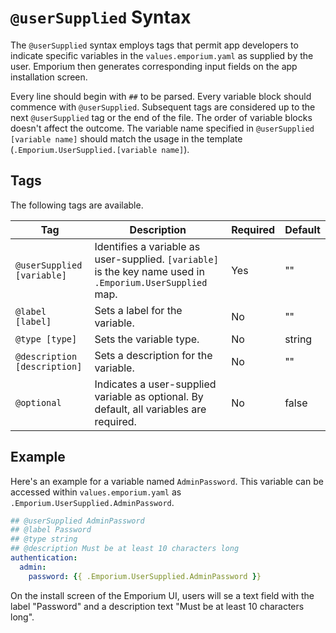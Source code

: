 # `@userSupplied` Syntax

The `@userSupplied` syntax employs tags that permit app developers to indicate specific variables in the `values.emporium.yaml` as supplied by the user. Emporium then generates corresponding input fields on the app installation screen.

Every line should begin with `##` to be parsed. Every variable block should commence with `@userSupplied`. Subsequent tags are considered up to the next `@userSupplied` tag or the end of the file. The order of variable blocks doesn't affect the outcome. The variable name specified in `@userSupplied [variable name]` should match the usage in the template (`.Emporium.UserSupplied.[variable name]`).

## Tags

The following tags are available.

| Tag                          | Description                                                                                                 | Required | Default |
| ---------------------------- | ----------------------------------------------------------------------------------------------------------- | -------- | ------- |
| `@userSupplied [variable]`   | Identifies a variable as user-supplied. `[variable]` is the key name used in `.Emporium.UserSupplied` map.  | Yes      | ""      |
| `@label [label]`             | Sets a label for the variable.                                                                              | No       | ""      |
| `@type [type]`               | Sets the variable type.                                                                                     | No       | string  |
| `@description [description]` | Sets a description for the variable.                                                                        | No       | ""      |
| `@optional`                  | Indicates a user-supplied variable as optional. By default, all variables are required.                     | No       | false   |

## Example

Here's an example for a variable named `AdminPassword`. This variable can be accessed within `values.emporium.yaml` as `.Emporium.UserSupplied.AdminPassword`.


```yaml emporium.values.yaml
## @userSupplied AdminPassword
## @label Password
## @type string
## @description Must be at least 10 characters long
authentication:
  admin:
    password: {{ .Emporium.UserSupplied.AdminPassword }}
```

On the install screen of the Emporium UI, users will se a text field with the label "Password" and a description text "Must be at least 10 characters long".